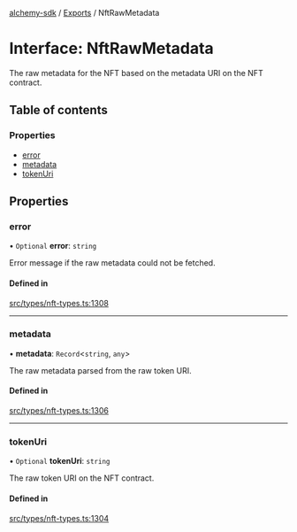 [alchemy-sdk](../README.md) / [Exports](../modules.md) / NftRawMetadata

# Interface: NftRawMetadata

The raw metadata for the NFT based on the metadata URI on the NFT contract.

## Table of contents

### Properties

- [error](NftRawMetadata.md#error)
- [metadata](NftRawMetadata.md#metadata)
- [tokenUri](NftRawMetadata.md#tokenuri)

## Properties

### error

• `Optional` **error**: `string`

Error message if the raw metadata could not be fetched.

#### Defined in

[src/types/nft-types.ts:1308](https://github.com/alchemyplatform/alchemy-sdk-js/blob/6dc36f9/src/types/nft-types.ts#L1308)

___

### metadata

• **metadata**: `Record`<`string`, `any`\>

The raw metadata parsed from the raw token URI.

#### Defined in

[src/types/nft-types.ts:1306](https://github.com/alchemyplatform/alchemy-sdk-js/blob/6dc36f9/src/types/nft-types.ts#L1306)

___

### tokenUri

• `Optional` **tokenUri**: `string`

The raw token URI on the NFT contract.

#### Defined in

[src/types/nft-types.ts:1304](https://github.com/alchemyplatform/alchemy-sdk-js/blob/6dc36f9/src/types/nft-types.ts#L1304)
